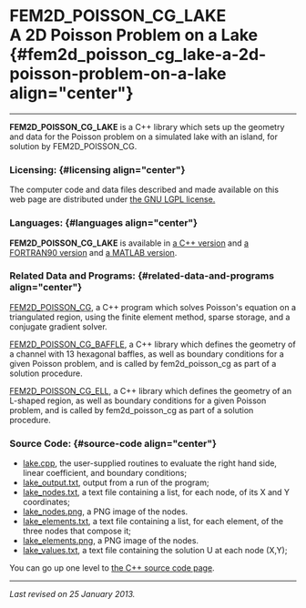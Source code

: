 FEM2D\_POISSON\_CG\_LAKE\
A 2D Poisson Problem on a Lake {#fem2d_poisson_cg_lake-a-2d-poisson-problem-on-a-lake align="center"}
==============================

------------------------------------------------------------------------

**FEM2D\_POISSON\_CG\_LAKE** is a C++ library which sets up the geometry
and data for the Poisson problem on a simulated lake with an island, for
solution by FEM2D\_POISSON\_CG.

### Licensing: {#licensing align="center"}

The computer code and data files described and made available on this
web page are distributed under [the GNU LGPL
license.](../../txt/gnu_lgpl.txt)

### Languages: {#languages align="center"}

**FEM2D\_POISSON\_CG\_LAKE** is available in [a C++
version](../../master/fem2d_poisson_cg_lake/fem2d_poisson_cg_lake.md)
and [a FORTRAN90
version](../../f_src/fem2d_poisson_cg_lake/fem2d_poisson_cg_lake.md)
and [a MATLAB
version](../../m_src/fem2d_poisson_cg_lake/fem2d_poisson_cg_lake.md).

### Related Data and Programs: {#related-data-and-programs align="center"}

[FEM2D\_POISSON\_CG](../../master/fem2d_poisson_cg/fem2d_poisson_cg.md),
a C++ program which solves Poisson's equation on a triangulated region,
using the finite element method, sparse storage, and a conjugate
gradient solver.

[FEM2D\_POISSON\_CG\_BAFFLE](../../master/fem2d_poisson_cg_baffle/fem2d_poisson_cg_baffle.md),
a C++ library which defines the geometry of a channel with 13 hexagonal
baffles, as well as boundary conditions for a given Poisson problem, and
is called by fem2d\_poisson\_cg as part of a solution procedure.

[FEM2D\_POISSON\_CG\_ELL](../../master/fem2d_poisson_cg_ell/fem2d_poisson_cg_ell.md),
a C++ library which defines the geometry of an L-shaped region, as well
as boundary conditions for a given Poisson problem, and is called by
fem2d\_poisson\_cg as part of a solution procedure.

### Source Code: {#source-code align="center"}

-   [lake.cpp](lake.cpp), the user-supplied routines to evaluate the
    right hand side, linear coefficient, and boundary conditions;
-   [lake\_output.txt](lake_output.txt), output from a run of the
    program;
-   [lake\_nodes.txt](lake_nodes.txt), a text file containing a list,
    for each node, of its X and Y coordinates;
-   [lake\_nodes.png](lake_nodes.png), a PNG image of the nodes.
-   [lake\_elements.txt](lake_elements.txt), a text file containing a
    list, for each element, of the three nodes that compose it;
-   [lake\_elements.png](lake_elements.png), a PNG image of the nodes.
-   [lake\_values.txt](lake_values.txt), a text file containing the
    solution U at each node (X,Y);

You can go up one level to [the C++ source code page](../cpp_src.md).

------------------------------------------------------------------------

*Last revised on 25 January 2013.*
